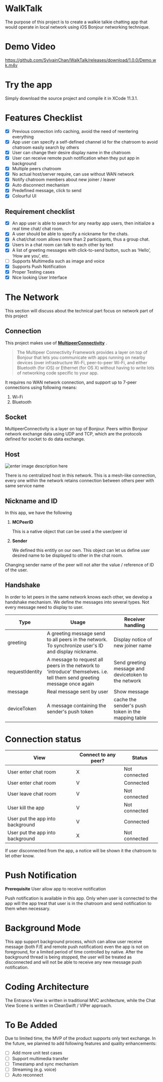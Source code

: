 
# WalkTalk

The purpose of this project is to create a walkie talkie chatting app that would operate in local network using iOS Bonjour networking technique.

# Demo Video
https://github.com/SylvainChan/WalkTalk/releases/download/1.0.0/Demo.wk.m4v

# Try the app
Simply download the source project and compile it in XCode 11.3.1.

# Features Checklist
 - [x] Previous connection info caching, avoid the need of reentering everything
 - [x] App user can specify a self-defined channel id for the chatroom to avoid chatroom easily search by others
 - [x] User can change their desire display name in the chatroom
 - [x] User can receive remote push notification when they put app in background
 - [x] Multiple peers chatroom
 - [x] No actual host/server require, can use without WAN network
 - [x] Notify chatroom members about new joiner / leaver
 - [x] Auto disconnect mechanism
 - [x] Predefined message, click to send
 - [x] Colourful UI

## Requirement checklist
 - [x] An app user is able to search for any nearby app users, then initialize a real time chat/ chat room.
 - [x] A user should be able to specify a nickname for the chats.
 - [x] A chat/chat room allows more than 2 participants, thus a group chat.
 - [x] Users in a chat room can talk to each other by text
 - [x] A list of greeting messages with click-to-send button, such as ‘Hello’, ‘How are you’, etc.
 - [ ] Supports Multimedia such as image and voice
 - [x] Supports Push Notification
 - [x] Proper Testing cases
 - [x] Nice looking User Interface

# The Network
This section will discuss about the technical part focus on network part of this project

## **Connection**

 This project makes use of **[MultipeerConnectivity](https://developer.apple.com/documentation/multipeerconnectivity)**  . 
> The Multipeer Connectivity Framework provides a layer on top of Bonjour that lets you communicate with apps running on nearby devices (over infrastructure Wi-Fi, peer-to-peer Wi-Fi, and either Bluetooth (for iOS) or Ethernet (for OS X) without having to write lots of networking code specific to your app.

It requires no WAN network connection, and support up to 7-peer connections using following means:
 1. Wi-Fi
 2. Bluetooth

## **Socket**

MultipeerConnectivity is a layer on top of Bonjour. Peers within Bonjour network exchange data using UDP and TCP, which are the protocols defined for socket to do data exchange.

## **Host**

![enter image description here](https://developer.apple.com/library/archive/documentation/Cocoa/Conceptual/NetServices/Art/bonjour_intro_2x.png)

There is no centralized host in this network. This is a mesh-like connection, every one within the network retains connection between others peer with same service name

## **Nickname and ID**

In this app, we have the following

 1. **MCPeerID** 
 
	 This is a native object that can be used a the user/peer id
	 
 2. **Sender**
 
	 We defined this entitly on our own. This object can let us define user desired name to be displayed to other in the chat room.

Changing sender name of the peer will not alter the value / reference of ID of the user.

## Handshake
In order to let peers in the same network knows each other, we develop a handshake mechanism. 
We define the messages into several types. Not every message need to display to user.

| Type | Usage | Receiver handling |
|--|--|--|
| greeting | A greeting message send to all peers in the network. To synchronize user's ID and display nickname. |Display notice of new joiner name|
| requestIdentity | A message to request all peers in the network to 'introduce' themselves. i.e. tell them send greeting message once again |Send greeting message and devicetoken to the network|
| message | Real message sent by user |Show message|
| deviceToken | A message containing the sender's push token | cache the sender's push token in the mapping table |


# Connection status
| View | Connect to any peer? |Status |
|--|--|--|
| User enter chat room | X | Not connected |
| User enter chat room | V | Connected |
| User leave chat room | V | Not connected |
| User kill the app | V | Not connected |
| User put the app into background | V | Connected |
| User put the app into background | X | Not connected |

If user disconnected from the app,  a notice will be shown it the chatroom to let other know.

# Push Notification
**Prerequisite**
User allow app to receive notification

Push notification is available in this app. Only when user is connected to the app will the app treat that user is in the chatroom and send notification to them when necessary.

# Background Mode
This app support background process, which can allow user receive message (both F/E and remote push notification) even the app is not on foreground, for a limited period of time controlled by native. After the background thread is being stopped, the user will be treated as disconnected and will not be able to receive any new message push notification.

# Coding Architecture
The Entrance View is written in traditional MVC architecture, while the Chat View Scene is written in CleanSwift / VIPer approach.

# To Be Added
Due to limited time, the MVP of the product supports only text exchange. In the future, we planned to add following features and quality enhancements:

 - [ ] Add more unit test cases
 - [ ] Support multimedia transfer
 - [ ] Timestamp and sync mechanism
 - [ ] Streaming (e.g. voice)
 - [ ] Auto reconnect
